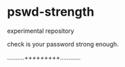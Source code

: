 # pswd-strength

experimental repository

check is your password strong enough.


..........+++++++++............

